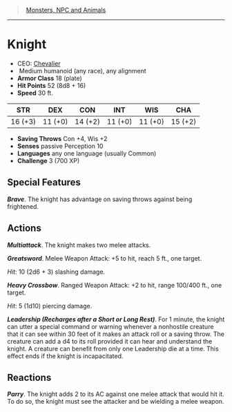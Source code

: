 ﻿---
!MonsterItem
Family: MonsterVO
Type: humanoid (any race)
Size: Medium
Alignment: any alignment
ArmorClass: 18 (plate)
HitPoints: 52 (8d8 + 16)
Speed: 30 ft.
Strength: 16 (+3)
Dexterity: 11 (+0)
Constitution: 14 (+2)
Intelligence: 11 (+0)
Wisdom: 11 (+0)
Charisma: 15 (+2)
SavingThrows: Con +4, Wis +2
Senses: passive Perception 10
Languages: any one language (usually Common)
Challenge: 3 (700 XP)
Id: monsters_vo.md#knight
ParentLink: monsters_vo.md#monsters-npc-and-animals
Name: Knight
ParentName: Monsters, NPC and Animals
NameLevel: 1
AltName: '[Chevalier](hd_monsters_chevalier.md)'
Attributes:
  Name: Knight
  Markdown: >+
    # <!--Name-->Knight<!--/Name-->


    - CEO: <!--AltName-->[Chevalier](hd_monsters_chevalier.md)<!--/AltName-->

    -  <!--Size-->Medium<!--/Size--> <!--Type-->humanoid (any race)<!--/Type-->, <!--Alignment-->any alignment<!--/Alignment-->

    - **Armor Class** <!--ArmorClass-->18 (plate)<!--/ArmorClass-->

    - **Hit Points** <!--HitPoints-->52 (8d8 + 16)<!--/HitPoints-->

    - **Speed** <!--Speed-->30 ft.<!--/Speed-->


    |STR|DEX|CON|INT|WIS|CHA|

    |---|---|---|---|---|---|

    |<!--Strength-->16 (+3)<!--/Strength-->|<!--Dexterity-->11 (+0)<!--/Dexterity-->|<!--Constitution-->14 (+2)<!--/Constitution-->|<!--Intelligence-->11 (+0)<!--/Intelligence-->|<!--Wisdom-->11 (+0)<!--/Wisdom-->|<!--Charisma-->15 (+2)<!--/Charisma-->|


    - **Saving Throws** <!--SavingThrows-->Con +4, Wis +2<!--/SavingThrows-->

    - **Senses** <!--Senses-->passive Perception 10<!--/Senses-->

    - **Languages** <!--Languages-->any one language (usually Common)<!--/Languages-->

    - **Challenge** <!--Challenge-->3 (700 XP)<!--/Challenge-->


    ## Special Features


    **_Brave_**. The knight has advantage on saving throws against being frightened.


    ## Actions


    **_Multiattack_**. The knight makes two melee attacks.


    **_Greatsword_**. Melee Weapon Attack: +5 to hit, reach 5 ft., one target.


    _Hit_: 10 (2d6 + 3) slashing damage.


    **_Heavy Crossbow_**. Ranged Weapon Attack: +2 to hit, range 100/400 ft., one target.


    _Hit_: 5 (1d10) piercing damage.


    **_Leadership (Recharges after a Short or Long Rest)_**. For 1 minute, the knight can utter a special command or warning whenever a nonhostile creature that it can see within 30 feet of it makes an attack roll or a saving throw. The creature can add a d4 to its roll provided it can hear and understand the knight. A creature can benefit from only one Leadership die at a time. This effect ends if the knight is incapacitated.


    ## Reactions


    **_Parry_**. The knight adds 2 to its AC against one melee attack that would hit it. To do so, the knight must see the attacker and be wielding a melee weapon.

  AltName: '[Chevalier](hd_monsters_chevalier.md)'
  Size: Medium
  Type: humanoid (any race)
  Alignment: any alignment
  ArmorClass: 18 (plate)
  HitPoints: 52 (8d8 + 16)
  Speed: 30 ft.
  Strength: 16 (+3)
  Dexterity: 11 (+0)
  Constitution: 14 (+2)
  Intelligence: 11 (+0)
  Wisdom: 11 (+0)
  Charisma: 15 (+2)
  SavingThrows: Con +4, Wis +2
  Senses: passive Perception 10
  Languages: any one language (usually Common)
  Challenge: 3 (700 XP)
AttributesDictionary: >+
  Name: Knight

  Markdown: >+

    # <!--Name-->Knight<!--/Name-->





    - CEO: <!--AltName-->[Chevalier](hd_monsters_chevalier.md)<!--/AltName-->



    -  <!--Size-->Medium<!--/Size--> <!--Type-->humanoid (any race)<!--/Type-->, <!--Alignment-->any alignment<!--/Alignment-->



    - **Armor Class** <!--ArmorClass-->18 (plate)<!--/ArmorClass-->



    - **Hit Points** <!--HitPoints-->52 (8d8 + 16)<!--/HitPoints-->



    - **Speed** <!--Speed-->30 ft.<!--/Speed-->





    |STR|DEX|CON|INT|WIS|CHA|



    |---|---|---|---|---|---|



    |<!--Strength-->16 (+3)<!--/Strength-->|<!--Dexterity-->11 (+0)<!--/Dexterity-->|<!--Constitution-->14 (+2)<!--/Constitution-->|<!--Intelligence-->11 (+0)<!--/Intelligence-->|<!--Wisdom-->11 (+0)<!--/Wisdom-->|<!--Charisma-->15 (+2)<!--/Charisma-->|





    - **Saving Throws** <!--SavingThrows-->Con +4, Wis +2<!--/SavingThrows-->



    - **Senses** <!--Senses-->passive Perception 10<!--/Senses-->



    - **Languages** <!--Languages-->any one language (usually Common)<!--/Languages-->



    - **Challenge** <!--Challenge-->3 (700 XP)<!--/Challenge-->





    ## Special Features





    **_Brave_**. The knight has advantage on saving throws against being frightened.





    ## Actions





    **_Multiattack_**. The knight makes two melee attacks.





    **_Greatsword_**. Melee Weapon Attack: +5 to hit, reach 5 ft., one target.





    _Hit_: 10 (2d6 + 3) slashing damage.





    **_Heavy Crossbow_**. Ranged Weapon Attack: +2 to hit, range 100/400 ft., one target.





    _Hit_: 5 (1d10) piercing damage.





    **_Leadership (Recharges after a Short or Long Rest)_**. For 1 minute, the knight can utter a special command or warning whenever a nonhostile creature that it can see within 30 feet of it makes an attack roll or a saving throw. The creature can add a d4 to its roll provided it can hear and understand the knight. A creature can benefit from only one Leadership die at a time. This effect ends if the knight is incapacitated.





    ## Reactions





    **_Parry_**. The knight adds 2 to its AC against one melee attack that would hit it. To do so, the knight must see the attacker and be wielding a melee weapon.



  AltName: '[Chevalier](hd_monsters_chevalier.md)'

  Size: Medium

  Type: humanoid (any race)

  Alignment: any alignment

  ArmorClass: 18 (plate)

  HitPoints: 52 (8d8 + 16)

  Speed: 30 ft.

  Strength: 16 (+3)

  Dexterity: 11 (+0)

  Constitution: 14 (+2)

  Intelligence: 11 (+0)

  Wisdom: 11 (+0)

  Charisma: 15 (+2)

  SavingThrows: Con +4, Wis +2

  Senses: passive Perception 10

  Languages: any one language (usually Common)

  Challenge: 3 (700 XP)

---
> [Monsters, NPC and Animals](srd_monsters.md)

---

# Knight

- CEO: [Chevalier](hd_monsters_chevalier.md)
-  Medium humanoid (any race), any alignment
- **Armor Class** 18 (plate)
- **Hit Points** 52 (8d8 + 16)
- **Speed** 30 ft.

|STR|DEX|CON|INT|WIS|CHA|
|---|---|---|---|---|---|
|16 (+3)|11 (+0)|14 (+2)|11 (+0)|11 (+0)|15 (+2)|

- **Saving Throws** Con +4, Wis +2
- **Senses** passive Perception 10
- **Languages** any one language (usually Common)
- **Challenge** 3 (700 XP)

## Special Features

**_Brave_**. The knight has advantage on saving throws against being frightened.

## Actions

**_Multiattack_**. The knight makes two melee attacks.

**_Greatsword_**. Melee Weapon Attack: +5 to hit, reach 5 ft., one target.

_Hit_: 10 (2d6 + 3) slashing damage.

**_Heavy Crossbow_**. Ranged Weapon Attack: +2 to hit, range 100/400 ft., one target.

_Hit_: 5 (1d10) piercing damage.

**_Leadership (Recharges after a Short or Long Rest)_**. For 1 minute, the knight can utter a special command or warning whenever a nonhostile creature that it can see within 30 feet of it makes an attack roll or a saving throw. The creature can add a d4 to its roll provided it can hear and understand the knight. A creature can benefit from only one Leadership die at a time. This effect ends if the knight is incapacitated.

## Reactions

**_Parry_**. The knight adds 2 to its AC against one melee attack that would hit it. To do so, the knight must see the attacker and be wielding a melee weapon.

